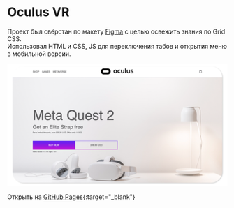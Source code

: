 # Oculus VR

Проект был свёрстан по макету [Figma](https://www.figma.com/file/pivcab7Fg8wfOCQ8g1Kabv/Oculus?node-id=0%3A1&t=Ga0MeBbQn9iq3rCI-1) с целью освежить знания по Grid CSS.  
Использовал HTML и CSS, JS для переключения табов и открытия меню в мобильной версии.

![Oculus Preview](https://github.com/andmatrosov/oculus/blob/master/preview.png)

Открыть на [GitHub Pages](https://andmatrosov.github.io/oculus/){:target="\_blank"}
